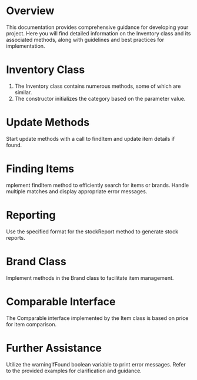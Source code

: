 # Overview
This documentation provides comprehensive guidance for developing your project. 
Here you will find detailed information on the Inventory class and its associated methods, along with guidelines and best practices for implementation.


# Inventory Class
1. The Inventory class contains numerous methods, some of which are similar.
2. The constructor initializes the category based on the parameter value.

# Update Methods
Start update methods with a call to findItem and update item details if found.


# Finding Items
mplement findItem method to efficiently search for items or brands.
Handle multiple matches and display appropriate error messages.


# Reporting
Use the specified format for the stockReport method to generate stock reports.

# Brand Class
Implement methods in the Brand class to facilitate item management.

# Comparable Interface
The Comparable interface implemented by the Item class is based on price for item comparison.

# Further Assistance
Utilize the warningIfFound boolean variable to print error messages.
Refer to the provided examples for clarification and guidance.
